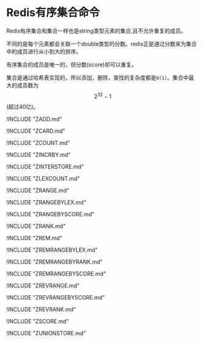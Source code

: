 # Redis有序集合命令

Redis有序集合和集合一样也是string类型元素的集合,且不允许重复的成员。

不同的是每个元素都会关联一个double类型的分数。redis正是通过分数来为集合中的成员进行从小到大的排序。

有序集合的成员是唯一的，但分数(score)却可以重复。

集合是通过哈希表实现的，所以添加，删除，查找的复杂度都是`O(1)`。集合中最大的成员数为 $$2^{32} - 1$$ (超过40亿)。

!INCLUDE "ZADD.md"

!INCLUDE "ZCARD.md"

!INCLUDE "ZCOUNT.md"

!INCLUDE "ZINCRBY.md"

!INCLUDE "ZINTERSTORE.md"

!INCLUDE "ZLEXCOUNT.md"

!INCLUDE "ZRANGE.md"

!INCLUDE "ZRANGEBYLEX.md"

!INCLUDE "ZRANGEBYSCORE.md"

!INCLUDE "ZRANK.md"

!INCLUDE "ZREM.md"

!INCLUDE "ZREMRANGEBYLEX.md"

!INCLUDE "ZREMRANGEBYRANK.md"

!INCLUDE "ZREMRANGEBYSCORE.md"

!INCLUDE "ZREVRANGE.md"

!INCLUDE "ZREVRANGEBYSCORE.md"

!INCLUDE "ZREVRANK.md"

!INCLUDE "ZSCORE.md"

!INCLUDE "ZUNIONSTORE.md"
